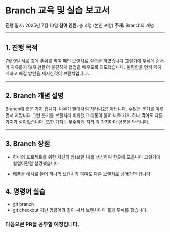 # Branch 교육 및 실습 보고서

**진행 일시:** 2025년 7월 10일
**참여 인원:** 총 4명 (본인 포함)
**주제:** Branch의 개념

---

## 1. 진행 목적

7월 9일 서로 깃에 푸쉬를 하여 메인 브랜치로 실습을 하였습니다 그렇기에 푸쉬에 순서가 자유롭지 않게 만들어 불편하게 협업을 배우도록 의도했습니다.
불편함을 먼저 익히게하고 해결 방안을 제시한것이 브랜치입니다.

---

## 2. Branch 개념 설명

Branch에 뜻은 가지 입니다. 나무가 빨대처럼 자라나요? 아닙니다. 수많은 분기를 이루면서 자랍니다
그런 분기를 브랜치라 비유했고 태풍이 불어 나무 가지 하나 꺽여도 다른 가지가 살아있습니다. 또한 가지는 무수하게 자라 각 가지마다 양분을 받습니다.

---

## 3. Branch 장점

- 하나의 프로젝트를 위한 자신의 방(브랜치)를 생성하여 한곳에 모읍니다 그렇기에 협업이란걸 설명했습니다

- 태풍을 예시로 들어 하나의 브랜치가 꺽여도 다른 브랜치로 넘어가면 됩니다

## 4. 명령어 실습

- git branch
- git checkout
  지난 명령어와 같이 써서 브랜치마다 풀과 푸쉬를 했습니다.

### 다음으론 PR을 공부할 예정입니다.
